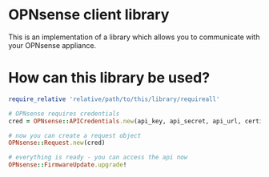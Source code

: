 # OPNsense client library

This is an implementation of a library which allows you to communicate
with your OPNsense appliance.

How can this library be used?
=============================

``` ruby
require_relative 'relative/path/to/this/library/requireall'

# OPNsense requires credentials
cred = OPNsense::APICredentials.new(api_key, api_secret, api_url, certificate)

# now you can create a request object
OPNsense::Request.new(cred)

# everything is ready - you can access the api now
OPNsense::FirmwareUpdate.upgrade!

```

